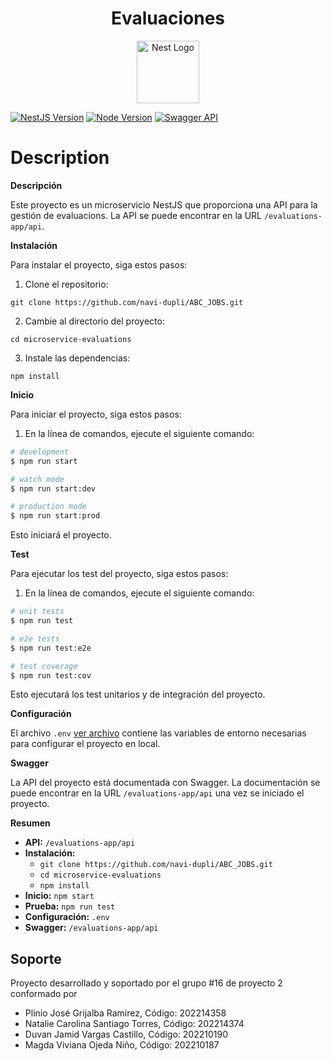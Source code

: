 <h1 align="center">Evaluaciones</h1>
<p align="center">
<img src="https://github.com/navi-dupli/ABC_JOBS/assets/98790557/168cad30-1c2d-48d3-b10c-521a863379a9" width="100" alt="Nest Logo" />
</p>

[![NestJS Version](https://img.shields.io/badge/NestJS-v10.0.0-green.svg)](https://nestjs.com/)
[![Node Version](https://img.shields.io/badge/Node.js-v16.0.0-green.svg)](https://nodejs.org/)
[![Swagger API](https://img.shields.io/badge/API%20Docs-Swagger-blue.svg)](http://localhost:3000/evaluations-app/api)


# Description

**Descripción**

Este proyecto es un microservicio NestJS que proporciona una API para la gestión de evaluacions. La API se puede encontrar en la URL `/evaluations-app/api`.

**Instalación**

Para instalar el proyecto, siga estos pasos:

1. Clone el repositorio:

```
git clone https://github.com/navi-dupli/ABC_JOBS.git
```

2. Cambie al directorio del proyecto:

```
cd microservice-evaluations
```

3. Instale las dependencias:

```
npm install
```

**Inicio**

Para iniciar el proyecto, siga estos pasos:

1. En la línea de comandos, ejecute el siguiente comando:

```bash
# development
$ npm run start

# watch mode
$ npm run start:dev

# production mode
$ npm run start:prod
```


Esto iniciará el proyecto.

**Test**

Para ejecutar los test del proyecto, siga estos pasos:

1. En la línea de comandos, ejecute el siguiente comando:

```bash
# unit tests
$ npm run test

# e2e tests
$ npm run test:e2e

# test coverage
$ npm run test:cov
```

Esto ejecutará los test unitarios y de integración del proyecto.

**Configuración**

El archivo `.env` [ver archivo](./.env)  contiene las variables de entorno necesarias para configurar el proyecto en local.

**Swagger**

La API del proyecto está documentada con Swagger. La documentación se puede encontrar en la URL `/evaluations-app/api` una vez se iniciado el proyecto.

**Resumen**

* **API:** `/evaluations-app/api`
* **Instalación:**
  * `git clone https://github.com/navi-dupli/ABC_JOBS.git`
  * `cd microservice-evaluations`
  * `npm install`
* **Inicio:** `npm start`
* **Prueba:** `npm run test`
* **Configuración:** `.env`
* **Swagger:** `/evaluations-app/api`

## Soporte

Proyecto desarrollado y soportado por el grupo #16 de proyecto 2 conformado por

- Plinio José Grijalba Ramirez, 		Código: 202214358
- Natalie Carolina Santiago Torres, 	Código: 202214374
- Duvan Jamid Vargas Castillo, 		Código: 202210190
- Magda Viviana Ojeda Niño, 		Código: 202210187

